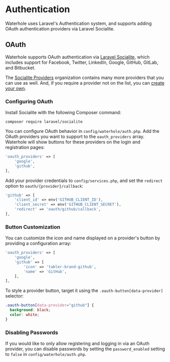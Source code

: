 # Authentication

Waterhole uses Laravel's Authentication system, and supports adding OAuth authentication providers via Laravel Socialite.

## OAuth

Waterhole supports OAuth authentication via [Laravel Socialite](https://github.com/laravel/socialite), which includes support for Facebook, Twitter, LinkedIn, Google, GitHub, GitLab, and Bitbucket.

The [Socialite Providers](https://socialiteproviders.com/) organization contains many more providers that you can use as well. And, if you require a provider not on the list, you can [create your own](https://medium.com/laravel-news/adding-auth-providers-to-laravel-socialite-ca0335929e42).

### Configuring OAuth

Install Socialite with the following Composer command:

```
composer require laravel/socialite
```

You can configure OAuth behavior in `config/waterhole/auth.php`. Add the OAuth providers you want to support to the `oauth_providers` array. Waterhole will show buttons for these providers on the login and registration pages:

```php
'oauth_providers' => [
    'google',
    'github',
],
```

Add your provider credentials to `config/services.php`, and set the `redirect` option to `oauth/{provider}/callback`:

```php
'github' => [
    'client_id' => env('GITHUB_CLIENT_ID'),
    'client_secret' => env('GITHUB_CLIENT_SECRET'),
    'redirect' => 'oauth/github/callback',
],
```

### Button Customization

You can customize the icon and name displayed on a provider's button by providing a configuration array:

```php
'oauth_providers' => [
    'google',
    'github' => [
        'icon' => 'tabler-brand-github',
        'name' => 'GitHub',
    ],
],
```

To style a provider button, target it using the `.oauth-button[data-provider]` selector:

```css
.oauth-button[data-provider="github"] {
  background: black;
  color: white;
}
```

### Disabling Passwords

If you would like to only allow registering and logging in via an OAuth provider, you can disable passwords by setting the `password_enabled` setting to `false` in `config/waterhole/auth.php`.
